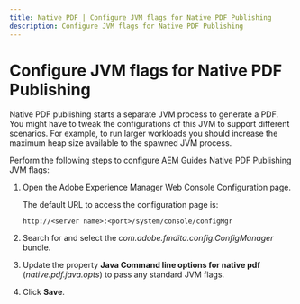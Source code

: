 ```yaml
---
title: Native PDF | Configure JVM flags for Native PDF Publishing
description: Configure JVM flags for Native PDF Publishing
---
```


# Configure JVM flags for Native PDF Publishing

Native PDF publishing starts a separate JVM process to generate a PDF. You might have to tweak the configurations of this JVM to support different scenarios. For example, to run larger workloads you should increase the maximum heap size available to the spawned JVM process.

Perform the following steps to configure AEM Guides Native PDF Publishing JVM flags:

1.  Open the Adobe Experience Manager Web Console Configuration page.

    The default URL to access the configuration page is:

    ```http
    http://<server name>:<port>/system/console/configMgr
    ```

1.  Search for and select the *com.adobe.fmdita.config.ConfigManager* bundle.

1.  Update the property **Java Command line options for native pdf** (*native.pdf.java.opts*) to pass any standard JVM flags.



1.  Click **Save**.